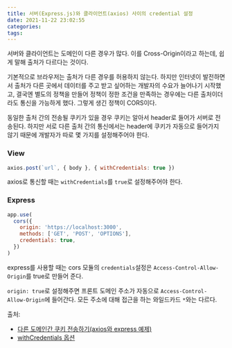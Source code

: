 ```yaml
---
title: 서버(Express.js)와 클라이언트(axios) 사이의 credential 설정
date: 2021-11-22 23:02:55
categories:
tags:
---
```


서버와 클라이언트는 도메인이 다른 경우가 많다. 이를 Cross-Origin이라고 하는데, 쉽게 말해 출처가 다르다는 것이다.

기본적으로 브라우저는 출처가 다른 경우를 허용하지 않는다. 하지만 인터넷이 발전하면서 출처가 다른 곳에서 데이터를 주고 받고 싶어하는 개발자의 수요가 늘어나기 시작했고, 결국엔 별도의 정책을 만들어 정책이 정한 조건을 만족하는 경우에는 다른 출처이더라도 통신을 가능하게 했다. 그렇게 생긴 정책이 CORS이다.

동일한 출처 간의 전송될 쿠키가 있을 경우 쿠키는 알아서 header로 들어가 서버로 전송된다. 하지만 서로 다른 출처 간의 통신에서는 header에 쿠키가 자동으로 들어가지 않기 때문에 개발자가 따로 몇 가지를 설정해주어야 한다.

### View

```jsx
axios.post(`url`, { body }, { withCredentials: true })
```

axios로 통신할 때는 `withCredentials`를 `true`로 설정해주어야 한다.

### Express

```js
app.use(
  cors({
    origin: 'https://localhost:3000',
    methods: ['GET', 'POST', 'OPTIONS'],
    credentials: true,
  })
)
```

express를 사용할 때는 cors 모듈의 `credentials`설정은 `Access-Control-Allow-Origin`를 true로 만들어 준다.

`origin: true`로 설정해주면 프론트 도메인 주소가 자동으로 `Access-Control-Allow-Origin`에 들어간다. 모든 주소에 대해 접근을 하는 와일드카드 `*`와는 다르다.

출처:

- [다른 도메인간 쿠키 전송하기(axios와 express 예제)
  ](https://www.zerocho.com/category/NodeJS/post/5e9bf5b18dcb9c001f36b275)
- [withCredentials 옵션](https://kosaf04pyh.tistory.com/152)
